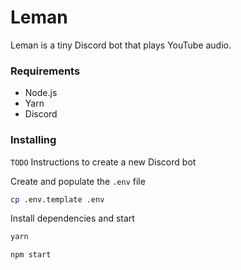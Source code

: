 # Leman

Leman is a tiny Discord bot that plays YouTube audio.

### Requirements
* Node.js
* Yarn
* Discord

### Installing
`TODO` Instructions to create a new Discord bot

Create and populate the `.env` file
```sh
cp .env.template .env
```

Install dependencies and start
```sh
yarn

npm start
```
